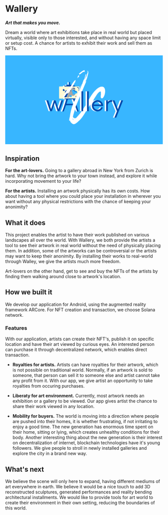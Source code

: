 # Wallery
___Art that makes you move.___

Dream a world where art exhibitions take place in real world but placed virtually, visible only to those interested, and without having any space limit or setup cost. A chance for artists to exhibit their work and sell them as NFTs.

<p style="text-align: center;">
<a href="http://www.youtube.com/watch?feature=player_embedded&v=GKM0GHIbIQo" style="text-align:center" target="_blank"><img src="Wallery.png" /></a>
</p>
  
## Inspiration

**For the art-lovers.** Going to a gallery abroad in New York from Zurich is hard. Why not bring the artwork to your town instead, and explore it while incorporating movement to your life?

**For the artists.** Installing an artwork physically has its own costs. How about having a tool where you could place your installation in wherever you want without any physical restrictions with the chance of keeping your anonimity?

## What it does
This project enables the artist to have their work published on various landscapes all over the world. With Wallery, we both provide the artists a tool to see their artwork in real world without the need of physically placing them. In addition, some of the artworks can be controversial or the artists may want to keep their anonimity. By installing their works to real-world through Walley, we give the artists much more freedom.

Art-lovers on the other hand, get to see and buy the NFTs of the artists by finding them walking around close to artwork's location. 

## How we built it
We develop our application for Android, using the augmented reality framework ARCore. For NFT creation and transaction, we choose Solana network.

### Features
With our application, artists can create their NFT's, publish it on specific location and have their art viewed by curious eyes. An interested person can purchase it through decentralized network, which enables direct transaction.  

- **Royalties for artists.** Artists can have royalties for their artwork, which is not possible on traditional world. Normally, if an artwork is sold to someone, that person can sell it to someone else and artist cannot take any profit from it. With our app, we give artist an opportunity to take royalties from occuring purchases.

- **Liberaty for art environment.** Currently, most artwork needs an exhibition or a gallery to be viewed. Our app gives artist the chance to share their work viewed in any location.

- **Mobility for buyers.** The world is moving into a direction where people are pushed into their homes, it is whether frustrating, if not irritating to enjoy a good time. The new generation has enormous time spent on their home, sitting or lying, which creates unhealthy conditions for their body. Another interesting thing about the new generation is their interest on decentralization of internet, blockchain technologies have it's young followers. We give people to stroll in newly installed galleries and explore the city in a brand new way.

## What's next 

We believe the scene will only here to expand, having different mediums of art everywhere in earth. We believe it would be a nice touch to add 3D reconstructed sculptures, generated performances and reality bending architectural installments. We would like to provide tools for art world to create their environment in their own setting, reducing the boundaries of this world.

